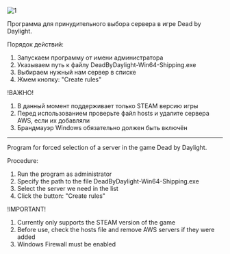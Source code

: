 ![1](https://github.com/user-attachments/assets/3327d0d5-3119-4efc-9674-eab9b919f7ad)

Программа для принудительного выбора сервера в игре Dead by Daylight.

Порядок действий:
1) Запускаем программу от имени администратора
2) Указываем путь к файлу DeadByDaylight-Win64-Shipping.exe
3) Выбираем нужный нам сервер в списке
4) Жмем кнопку: "Create rules"

!ВАЖНО!
1. В данный момент поддерживает только STEAM версию игры
2. Перед использованием проверьте файл hosts и удалите сервера AWS, если их добавляли
3. Брандмауэр Windows обязательно должен быть включён

-----------------------------------------------------------------------------------------------------------------------

Program for forced selection of a server in the game Dead by Daylight.

Procedure:
1) Run the program as administrator
2) Specify the path to the file DeadByDaylight-Win64-Shipping.exe
3) Select the server we need in the list
4) Click the button: "Create rules"

!IMPORTANT! 
1. Currently only supports the STEAM version of the game
2. Before use, check the hosts file and remove AWS servers if they were added
3. Windows Firewall must be enabled
